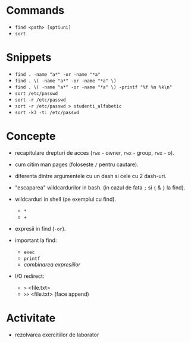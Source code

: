 Commands
========
   * `find <path> [optiuni]`
   * `sort`

Snippets
========
   * `find . -name "a*" -or -name "*a"` 
   * `find . \( -name "a*" -or -name "*a" \)`
   * `find . \( -name "a*" -or -name "*a" \) -printf "%f %n %k\n"`
   * `sort /etc/passwd`
   * `sort -r /etc/passwd`
   * `sort -r /etc/passwd > studenti_alfabetic`
   * `sort -k3 -t: /etc/passwd`

Concepte
========
   * recapitulare drepturi de acces (`rwx` - owner, `rwx` - group, `rwx` - o).
   * cum citim man pages (foloseste `/`  pentru cautare).
   * diferenta dintre argumentele cu un dash si cele cu 2 dash-uri.
   * "escaparea" wildcardurilor in bash. (in cazul de fata `;` si `{` & `}` la find).
   * wildcarduri in shell (pe exemplul cu find).
      - `*`
      - `+`
   * expresii in find (`-or`).
   * important la find:
      - `exec`
      - `printf`
      - _combinarea expresiilor_

   * I/O redirect:
      - `>` <file.txt>
      - `>>` <file.txt> (face append)
    
Activitate
==========
   * rezolvarea exercitiilor de laborator


